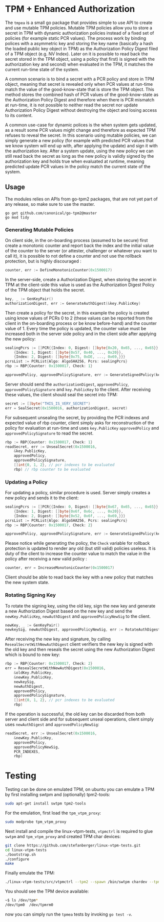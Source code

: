 # TPM + Enhanced Authorization
The `tmpea` is a  small go package that provides simple to use API to create and use mutable TPM policies. Mutable TPM policies allow you to store a secret in TPM with dynamic authorization policies instead of a fixed set of policies (for example static PCR values). The process work by binding polices with a asymmetric key and storing the key name (basically a hash the loaded public key object in TPM) as the Authorization Policy Digest filed of a TPM object (e.g. NV Index). Later on it is possible to read back the secret stored in the TPM object, using a policy that first) is signed with the authorization key and second) when evaluated in the TPM, it matches the current run-time state of the system.

A common scenario is to bind a secret with a PCR policy and store in TPM object, meaning that secret is revealed only when PCR values at run-time match the value of the good-know-state that is store the TPM object. This method stores the combined hash of PCR values of the good-know-state as the Authorization Policy Digest and therefore when there is PCR mismatch at run-time, it is not possible to neither read the secret nor update Authorization Policy Digest without destroying the object and losing access to its content.

A common use-case for dynamic polices is the when system gets updated, as a result some PCR values might change and therefore as expected TPM refuses to reveal the secret. In this scenario using mutable policies, we can simply generate a new policy (for example with predicted PCR values that we know system will end up with, after applying the update) and sign it with the authorization key. After a system update, using the new policy we can still read back the secret as long as the new policy is validly signed by the authorization key and holds true when evaluated at runtime, meaning predicted update PCR values in the policy match the current state of the system. 

## Usage
The modules relies on APIs from go-tpm2 packages, that are not yet part of any release, so make sure to use the master.

```
go get github.com/canonical/go-tpm2@master
go mod tidy
```

### Generating Mutable Policies
On client side, in the on-boarding process (assumed to be secure) first create a monotonic counter and report back the index and the initial value of the counter to the server (or attester, challenger or whatever you want to call it), it is possible to not define a counter and not use the rollback protection, but is highly discouraged :

```go
counter, err := DefineMonotonicCounter(0x1500017)
```

In the server-side, create a Authorization Digest, when storing the secret in TPM at the client-side this value is used as the Authorization Digest Policy of the TPM object that holds the secret.

```go
key, _ := GenKeyPair()
authorizationDigest, err := GenerateAuthDigest(&key.PublicKey)
```

Then create a policy for the secret, in this example the policy is created using know values of PCRs 0 to 2 (these values can be reported from the client in the on-boarding process or be know before-hand) and the counter value of 1. Every time the policy is updated, the counter value must be increased both in the server side policy and in the client side after applying the new policy:

```go
sealingPcrs := []PCR{{Index: 0, Digest: []byte{0x20, 0x65, ..., 0x65}},
    {Index: 1, Digest: []byte{0x57, 0x40, ..., 0x20}},
    {Index: 2, Digest: []byte{0x75, 0xDE, ..., 0x69,}}}
pcrsList := PCRList{Algo: AlgoSHA256, Pcrs: sealingPcrs}
rbp := RBP{Counter: 0x1500017, Check: 1}

approvedPolicy, approvedPolicySignature, err := GenerateSignedPolicy(key, pcrsList, rbp)
```

Server should send the `authorizationDigest`, `approvedPolicy`, `approvedPolicySignature` and `key.PublicKey` to the client. After receiving these values, the client should seal the secret into TPM:

```go
secret := []byte("THIS_IS_VERY_SECRET")
err = SealSecret(0x1500016, authorizationDigest, secret)
```

For subsequent unsealing the secret, by providing the PCR indexes and expected value of rbp counter, client simply asks for reconstruction of  the policy for evaluation at run-time and uses `key.PublicKey` `approvedPolicy` and `approvedPolicySignature` to read the secret.

```go
rbp := RBP{Counter: 0x1500017, Check: 1}
readSecret, err := UnsealSecret(0x1500016,
    &key.PublicKey,
    approvedPolicy,
    approvedPolicySignature,
    []int{0, 1, 2}, // pcr indexes to be evaluated
    rbp) // rbp counter to be evaluated
```

### Updating a Policy
For updating a policy, similar procedure is used. Server simply creates a new policy and sends it to the client:
```go
sealingPcrs := []PCR{{Index: 0, Digest: []byte{0x67, 0x65, ..., 0x65}},
    {Index: 1, Digest: []byte{0x6f, 0x6c, ..., 0x20}},
    {Index: 2, Digest: []byte{0x52, 0x6f, ..., 0x69,}}}
pcrsList := PCRList{Algo: AlgoSHA256, Pcrs: sealingPcrs}
rbp := RBP{Counter: 0x1500017, Check: 2}

approvedPolicy, approvedPolicySignature, err := GenerateSignedPolicy(key, pcrsList, rbp)
```

Please notice while generating the policy, the `Check` variable for rollback protection is updated to render any old (but still valid) policies useless. It is duty of the client to increase the counter value to match the value in the policy after receiving a new valid policy :

```go
counter, err = IncreaseMonotonicCounter(0x1500017)
```

Client should be able to read back the key with a new policy that matches the new system state.

### Rotating Signing Key
To rotate the signing key, using the old key, sign the new key and generate a new Authorization Digest based on the new key and send the `newKey.PublicKey`, `newAuthDigest` and `approvedPolicyNewSig` to the client.

```go
newKey, _ := GenKeyPair()
newkeySig, newAuthDigest, approvedPolicyNewSig, err := RotateAuthDigestWithPolicy(oldKey, newKey, pcrs, rbp)
```

 After receiving the new key and signature, by calling `ResealSecretWithNewAuthDigest` client verifiers the new key is signed with the old key and then reseals the secret using the new Authorization Digest which is bound to new key:

```go
rbp := RBP{Counter: 0x1500017, Check: 2}
err = ResealSecretWithNewAuthDigest(0x1500016,
    &oldKey.PublicKey,
    &newKey.PublicKey,
    newkeySig,
    newAuthDigest,
    approvedPolicy,
    approvedPolicySignature,
    []int{0, 1, 2}, // pcr indexes to be evaluated
    rbp)
```

If the operation is successful, the old key can be discarded from both server and client side and for subsequent unseal operations, client simply uses `newAuthDigest` and `approvedPolicyNewSig`:

```go
readSecret, err := UnsealSecret(0x1500016,
    &newKey.PublicKey,
    approvedPolicy,
    approvedPolicyNewSig,
    PCR_INDEXES,
    rbp)
```

# Testing
Testing can be done on emulated TPM, on ubuntu you can emulate a TPM by first installing swtpm and (optionally) tpm2-tools:

```bash
sudo apt-get install swtpm tpm2-tools
```

For the emulation, first load the `tpm_vtpm_proxy`:

```bash
sudo modprobe tpm_vtpm_proxy
```

Next install and compile the linux-vtpm-tests, `vtpmctrl` is required to glue `swtpm` and `tpm_vtpm_proxy` and created TPM char devices:

```bash
git clone https://github.com/stefanberger/linux-vtpm-tests.git
cd linux-vtpm-tests
./bootstrap.sh
./configure
make
```

Finally emulate the TPM:

```bash
./linux-vtpm-tests/src/vtpmctrl --tpm2 --spawn /bin/swtpm chardev --tpm2 --fd %fd --tpmstate dir=/tmp --flags not-need-init --locality allow-set-locality
```

You should see the TPM device available:

```bash
~$ ls /dev/tpm*
/dev/tpm0  /dev/tpmrm0
```

now you can simply run the `tpmea` tests by invoking `go test -v`.